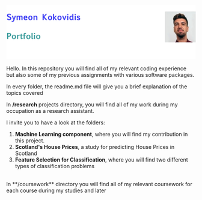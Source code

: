 
![ID photo](id_photo.jpg)



Hello. In this repository you will find all of my relevant coding experience but also some of my previous assignments with various software packages.

In every folder, the readme.md file will give you a brief explanation of the topics covered

In **/research** projects directory, you will find all of my work during my occupation as a research assistant. 

I invite you to have a look at the folders:  

1. **Machine Learning component**, where you will find my contribution in this project.
2. **Scotland's House Prices**, a study for predicting House Prices in Scotland
3. **Feature Selection for Classification**, where you will find two different types of classification problems




<br> 
In **/coursework** directory you will find all of my relevant coursework for each course during my studies and later




